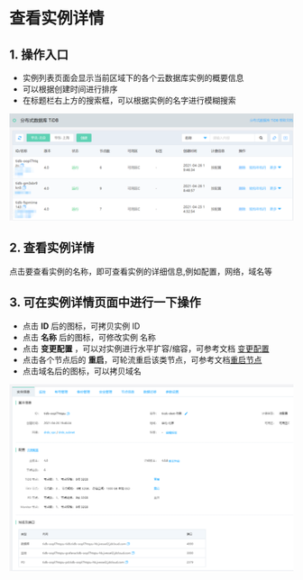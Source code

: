 # 查看实例详情

## 1.  操作入口
- 实例列表页面会显示当前区域下的各个云数据库实例的概要信息
- 可以根据创建时间进行排序
- 在标题栏右上方的搜索框，可以根据实例的名字进行模糊搜索

![查看实例1](../../../../../image/TiDB/instance-list.png)

## 2. 查看实例详情
点击要查看实例的名称，即可查看实例的详细信息,例如配置，网络，域名等

## 3. 可在实例详情页面中进行一下操作
- 点击 **ID** 后的图标，可拷贝实例 ID 
- 点击 **名称** 后的图标，可修改实例 名称
- 点击 **变更配置** ，可以对实例进行水平扩容/缩容，可参考文档 [变更配置](Modify-Instance-Spec.md)
- 点击各个节点后的 **重启**，可轮流重启该类节点，可参考文档[重启节点](Reboot-Node.md)
- 点击域名后的图标，可以拷贝域名

![查看实例1](../../../../../image/TiDB/instance-info.png)
